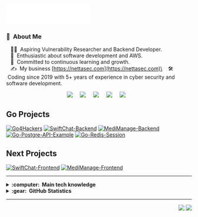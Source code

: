 <img src="images/svg/header_en.svg"></img>

### :space_invader: &nbsp;About Me

&nbsp;&nbsp;&nbsp;🧑‍💻 &nbsp;Aspiring Vulnerability Researcher and Backend Developer.\
&nbsp;&nbsp;&nbsp;🌱 &nbsp;Enthusiastic about software development and AWS.\
&nbsp;&nbsp;&nbsp;💓 &nbsp;Committed to continuous learning and growth.\
&nbsp;&nbsp;&nbsp;✍️ &nbsp;My business [https://nettasec.com](https://nettasec.com)\
&nbsp;&nbsp;&nbsp;🛠️ &nbsp;Coding since 2019 with 5+ years of experience in cyber security and software development.

<p align="center">
 <a href="https://www.youtube.com/channel/UCgv2WQ5HDtWJqX4uKa6OanQ"><img src="https://img.shields.io/badge/youtube-%23dc2743.svg?&style=for-the-badge&logo=youtube&logoColor=white" /></a>&nbsp;&nbsp;&nbsp;&nbsp;
  <a href="https://tryhackme.com/p/kwainsane"><img src="https://img.shields.io/badge/tryhackme-%236b6a6a.svg?&style=for-the-badge&logo=tryhackme&logoColor=white" /></a>&nbsp;&nbsp;&nbsp;&nbsp;
  <a href="https://bionluk.com/kwasec"><img src="https://img.shields.io/badge/bionluk-%23dc2743.svg?&style=for-the-badge&logo=bionluk&logoColor=white" /></a>&nbsp;&nbsp;&nbsp;&nbsp;
  <a href="http://nettasec.com"><img src="https://img.shields.io/badge/business-%231d7b82.svg?&style=for-the-badge" /></a>&nbsp;&nbsp;&nbsp;&nbsp;
  <a href="https://www.linkedin.com/in/alper-karakoyun-8b195921a/"><img src="https://img.shields.io/badge/linkedin-%230077B5.svg?&style=for-the-badge&logo=linkedin&logoColor=white" /></a>&nbsp;&nbsp;&nbsp;&nbsp;
</p>

## Go Projects
[![Go4Hackers](https://github-readme-stats.vercel.app/api/pin/?username=kwa0x2&repo=Go4Hackers-Vuln-Scanner&theme=dark&description_lines_count=1)](https://github.com/kwa0x2/Go4Hackers-Vuln-Scanner)
[![SwiftChat-Backend](https://github-readme-stats.vercel.app/api/pin/?username=kwa0x2&repo=SwiftChat-Backend&theme=dark&description_lines_count=1)](https://github.com/kwa0x2/Go4Hackers-Vuln-Scanner)
[![MediManage-Backend](https://github-readme-stats.vercel.app/api/pin/?username=kwa0x2&repo=MediManage-Backend&theme=dark&description_lines_count=1)](https://github.com/kwa0x2/MediManage-Backend)
[![Go-Postgre-API-Example](https://github-readme-stats.vercel.app/api/pin/?username=kwa0x2&repo=Go-Postgre-API-Example&theme=dark&description_lines_count=1)](https://github.com/kwa0x2/Go-Postgre-API-Example)
[![Go-Redis-Session](https://github-readme-stats.vercel.app/api/pin/?username=kwa0x2&repo=Go-Redis-Session&theme=dark&description_lines_count=1)](https://github.com/kwa0x2/Go-Redis-Session)

## Next Projects
[![SwiftChat-Frontend](https://github-readme-stats.vercel.app/api/pin/?username=kwa0x2&repo=SwiftChat-Frontend&theme=dark&description_lines_count=1)](https://github.com/kwa0x2/SwiftChat-Frontend)
[![MediManage-Frontend](https://github-readme-stats.vercel.app/api/pin/?username=kwa0x2&repo=MediManage-Frontend&theme=dark&description_lines_count=1)](https://github.com/kwa0x2/MediManage-Frontend)



<hr/>
<details>
  <summary><b>:computer: &nbsp;Main tech knowledge</b></summary>
  <br/>

![GoLang](https://img.shields.io/badge/GOLANG-DD0031.svg?&style=flat&logo=go&logoColor=white)&nbsp;
![NEXTJS](https://img.shields.io/badge/next.js-000000?style=for-the-badge&logo=nextdotjs&logoColor=white)&nbsp;
![.NET](https://img.shields.io/badge/.NET-02303A.svg?&style=flat&logo=dotnet)&nbsp;
![Angular](https://img.shields.io/badge/ANGULAR-DD0031.svg?&style=flat&logo=angular&logoColor=white)&nbsp;
![Ionic](https://img.shields.io/badge/IONIC-DD0031.svg?&style=flat&logo=ionic&logoColor=white)&nbsp;\
![TypeScript](https://img.shields.io/badge/TYPESCRIPT-%23007ACC.svg?&style=flat&logo=typescript&logoColor=white)&nbsp;
![Git](https://img.shields.io/badge/GIT-%23F05033.svg?&style=flat&logo=git&logoColor=white)&nbsp;\
![Docker](https://img.shields.io/badge/DOCKER-2496ED.svg?&style=flat&logo=docker&logoColor=white)&nbsp;
![Postgres](https://img.shields.io/badge/POSTGRES-%23316192.svg?&style=flat&logo=postgresql&logoColor=white)
![MySQL](https://img.shields.io/badge/MYSQL-4479A1.svg?&style=flat&logo=mysql&logoColor=white)
![Redis](https://img.shields.io/badge/REDIS-02303A.svg?&style=flat&logo=redis)
![MongoDB](https://img.shields.io/badge/MongoDB-02303A.svg?&style=flat&logo=mongodb)
![LINUX](https://img.shields.io/badge/LINUX-FCC624?style=flat-square&logo=linux&logoColor=black)
![AWS](https://img.shields.io/badge/AWS-232F3E.svg?&style=flat&logo=amazon&logoColor=white)&nbsp;
</details>

<details>
  <summary><b>:gear: &nbsp;GitHub Statistics</b></summary>
  <br/>
    <p align="center">
        <img height="137px" src="https://github-readme-streak-stats.herokuapp.com/?user=kwa0x2&hide_border=true&theme=nightowl" />
    </p>
    <p align="center">
        <img height="137px" src="https://github-readme-stats.vercel.app/api?username=kwa0x2&hide_title=true&hide_border=true&show_icons=true&include_all_commits=true&count_private=true&line_height=21&theme=nightowl" /> <img height="137px" src="https://github-readme-stats.vercel.app/api/top-langs/?username=kwa0x2&hide=html&hide_title=true&hide_border=true&layout=compact&langs_count=8&theme=nightowl" />
    </p>
</details>

<hr/>


<p align="right">
<img src="https://komarev.com/ghpvc/?username=kwa0x2&style=plastic&label=Views"><img>
<img src="https://badges.pufler.dev/visits/kwa0x2/kwa0x2?color=black&logo=github" />
</p>
